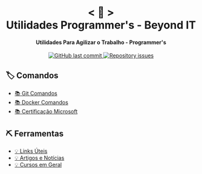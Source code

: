 <h1 align="center">
    < 📖 > <br>
    Utilidades Programmer's - Beyond IT
</h1>
  
<h4 align="center">
  Utilidades Para Agilizar o Trabalho - Programmer's
</h4>

<p align="center"> 

  <a href="https://github.com/rafael-buttignon/Utilidades-Para-Estudo/commits?author=rafael-buttignon">
    <img alt="GitHub last commit" src="https://img.shields.io/github/last-commit/Nerd0000/Meus-Projetos.svg">
  </a>

  <a href="https://github.com/rafael-buttignon/Utilidades-Para-Estudo/issues">
    <img alt="Repository issues" src="https://img.shields.io/github/issues/Nerd0000/Meus-Projetos.svg">
  </a>

</p>

## 🏷️ Comandos

- [📚 Git Comandos](./config/ComandosGit.md)
- [📚 Docker Comandos](./config/Ferramentas.md)
- [📚 Certificação Microsoft](./config/Ferramentas.md)

## ⛏ Ferramentas

- [💡 Links Úteis](./config/Ferramentas.md)
- [💡 Artigos e Notícias](./config/Ferramentas.md)
- [💡 Cursos em Geral](./config/Ferramentas.md)



